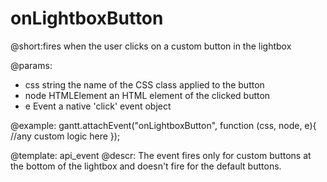 onLightboxButton
=============

@short:fires when the user clicks on a custom button in the lightbox
	

@params: 
- css	string	the name of the CSS class applied to the button
- node	HTMLElement	 an HTML element of the clicked button
- e		Event	 a native 'click' event object

@example: 
gantt.attachEvent("onLightboxButton", function (css, node, e){
	//any custom logic here
});



@template:	api_event
@descr: 
The event fires only for custom buttons at the bottom of the lightbox and doesn't fire
for the default buttons.


